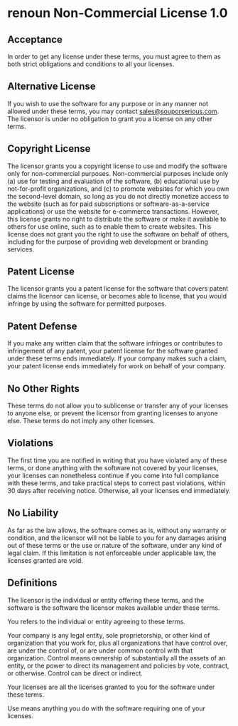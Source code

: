 # renoun Non-Commercial License 1.0

## Acceptance

In order to get any license under these terms, you must agree to them as both strict obligations and conditions to all your licenses.

## Alternative License

If you wish to use the software for any purpose or in any manner not allowed under these terms, you may contact sales@souporserious.com. The licensor is under no obligation to grant you a license on any other terms.

## Copyright License

The licensor grants you a copyright license to use and modify the software only for non-commercial purposes. Non-commercial purposes include only (a) use for testing and evaluation of the software, (b) educational use by not-for-profit organizations, and (c) to promote websites for which you own the second-level domain, so long as you do not directly monetize access to the website (such as for paid subscriptions or software-as-a-service applications) or use the website for e-commerce transactions. However, this license grants no right to distribute the software or make it available to others for use online, such as to enable them to create websites. This license does not grant you the right to use the software on behalf of others, including for the purpose of providing web development or branding services.

## Patent License

The licensor grants you a patent license for the software that covers patent claims the licensor can license, or becomes able to license, that you would infringe by using the software for permitted purposes.

## Patent Defense

If you make any written claim that the software infringes or contributes to infringement of any patent, your patent license for the software granted under these terms ends immediately. If your company makes such a claim, your patent license ends immediately for work on behalf of your company.

## No Other Rights

These terms do not allow you to sublicense or transfer any of your licenses to anyone else, or prevent the licensor from granting licenses to anyone else. These terms do not imply any other licenses.

## Violations

The first time you are notified in writing that you have violated any of these terms, or done anything with the software not covered by your licenses, your licenses can nonetheless continue if you come into full compliance with these terms, and take practical steps to correct past violations, within 30 days after receiving notice. Otherwise, all your licenses end immediately.

## No Liability

As far as the law allows, the software comes as is, without any warranty or condition, and the licensor will not be liable to you for any damages arising out of these terms or the use or nature of the software, under any kind of legal claim. If this limitation is not enforceable under applicable law, the licenses granted are void.

## Definitions

The licensor is the individual or entity offering these terms, and the software is the software the licensor makes available under these terms.

You refers to the individual or entity agreeing to these terms.

Your company is any legal entity, sole proprietorship, or other kind of organization that you work for, plus all organizations that have control over, are under the control of, or are under common control with that organization. Control means ownership of substantially all the assets of an entity, or the power to direct its management and policies by vote, contract, or otherwise. Control can be direct or indirect.

Your licenses are all the licenses granted to you for the software under these terms.

Use means anything you do with the software requiring one of your licenses.
